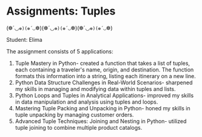 # Assignments: Tuples

(❁´◡`❁)(❁´◡`❁)(❁´◡`❁)(❁´◡`❁)(❁´◡`❁)(❁´◡`❁)

Student: Elima

The assignment consists of 5 applications:
1. Tuple Mastery in Python- created a function that takes a list of tuples, each containing a traveler's name, origin, and destination. The function formats this information into a string, listing each itinerary on a new line.
2. Python Data Structure Challenges in Real-World Scenarios- sharpened my skills in managing and modifying data within tuples and lists.
3. Python Loops and Tuples in Analytical Applications- improved my skills in data manipulation and analysis using tuples and loops.
4. Mastering Tuple Packing and Unpacking in Python- honed my skills in tuple unpacking by managing customer orders.
5. Advanced Tuple Techniques: Joining and Nesting in Python- utilized tuple joining to combine multiple product catalogs.
